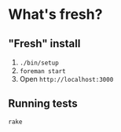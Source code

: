What's fresh?
=============

"Fresh" install
---------------

1. `./bin/setup`
2. `foreman start`
3. Open `http://localhost:3000`

Running tests
-------------

`rake`
